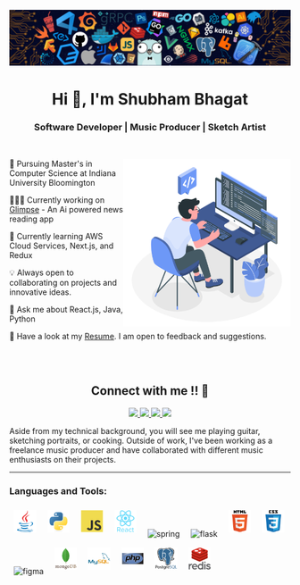 [![MasterHead](./media/header.png)](https://shubhambhagat.com)

<h1 align="center">Hi 👋, I'm Shubham Bhagat</h1>
<h3 align="center">Software Developer  |  Music Producer  |  Sketch Artist</h3>

<br/>

<p>
    <img align="right" alt="Coding" width="300" src="./media/coding.png" />

📖 Pursuing Master's in Computer Science at Indiana University Bloomington

🧑🏻‍💻 Currently working on [Glimpse](https://github.com/shubhambhagat98/Glimpse) - An Ai powered news reading app

🧐 Currently learning AWS Cloud Services, Next.js, and Redux

💡 Always open to collaborating on projects and innovative ideas.

💬 Ask me about React.js, Java, Python

📄 Have a look at my [Resume](https://shubhambhagat.com/assets/pdf/shubham_bhagat_resume.pdf). I am open to feedback and suggestions.

</p>
<br/>

<br/>
<h2 align="center">Connect with me !! 🤝</h2>

<p align="center">
	<a href="https://www.linkedin.com/in/shubhambhagat98/">
		<img src="https://img.shields.io/badge/LinkedIn-0077B5?style=for-the-badge&logo=linkedin&logoColor=white"/>
	</a>
        <a href="https://shubhambhagat.com">
		<img src="https://img.shields.io/badge/portfolio-1AA260?style=for-the-badge&logo=About.me&logoColor=white" />
	</a>
        <a href="mailto:shubhambhagat98@gmail.com">
		<img src="https://img.shields.io/badge/Gmail-D14836?style=for-the-badge&logo=gmail&logoColor=white" />
	</a>
    <a href="https://www.instagram.com/shubham_0898/">
		<img src="https://img.shields.io/badge/Instagram-EA4C89?style=for-the-badge&logo=instagram&logoColor=white" />
	</a>
</p>

<p>Aside from my technical background, you will see me playing guitar, sketching portraits, or cooking. Outside of work, I've been working as a freelance music producer and have collaborated with different music enthusiasts on their projects. </p>

<hr/>
<h3 align="left">Languages and Tools:</h3>

<div >

<img src="https://raw.githubusercontent.com/devicons/devicon/master/icons/java/java-original.svg" alt="java" width="40" height="40" style="margin:8px"/>

<img src="https://raw.githubusercontent.com/devicons/devicon/master/icons/python/python-original.svg" alt="python" width="40" height="40" style="margin:8px"/>

 <img src="https://raw.githubusercontent.com/devicons/devicon/master/icons/javascript/javascript-original.svg" alt="javascript" width="40" height="40" style="margin:8px"/>

 <img src="https://raw.githubusercontent.com/devicons/devicon/master/icons/react/react-original-wordmark.svg" alt="react" width="40" height="40" style="margin:8px"/>

 <img src="https://www.vectorlogo.zone/logos/springio/springio-icon.svg" alt="spring" width="40" height="40" style="margin:8px"/>

<img src="https://www.vectorlogo.zone/logos/pocoo_flask/pocoo_flask-icon.svg" alt="flask" width="40" height="40" style="margin:8px"/>

<img src="https://raw.githubusercontent.com/devicons/devicon/master/icons/html5/html5-original-wordmark.svg" alt="html5" width="40" height="40" style="margin:8px"/>

<img src="https://raw.githubusercontent.com/devicons/devicon/master/icons/css3/css3-original-wordmark.svg" alt="css3" width="40" height="40" style="margin:8px"/>

<img src="https://www.vectorlogo.zone/logos/figma/figma-icon.svg" alt="figma" width="40" height="40" style="margin:8px" />

<img src="https://raw.githubusercontent.com/devicons/devicon/master/icons/mongodb/mongodb-original-wordmark.svg" alt="mongodb" width="40" height="40" style="margin:8px"/>

<img src="https://raw.githubusercontent.com/devicons/devicon/master/icons/mysql/mysql-original-wordmark.svg" alt="mysql" width="40" height="40" style="margin:8px"/>

<img src="https://raw.githubusercontent.com/devicons/devicon/master/icons/php/php-original.svg" alt="php" width="40" height="40" style="margin:8px"/>

<img src="https://raw.githubusercontent.com/devicons/devicon/master/icons/postgresql/postgresql-original-wordmark.svg" alt="postgresql" width="40" height="40" style="margin:8px"/>

<img src="https://raw.githubusercontent.com/devicons/devicon/master/icons/redis/redis-original-wordmark.svg" alt="redis" width="40" height="40" style="margin:8px"/>

</div>
